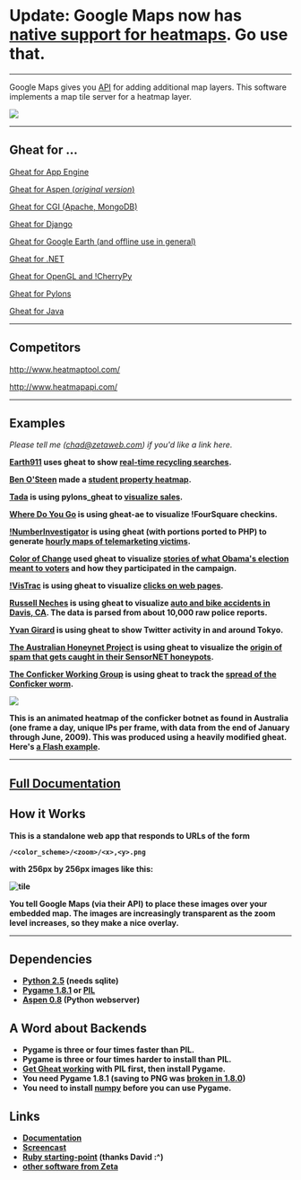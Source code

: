 # Update: Google Maps now has [native support for heatmaps](https://developers.google.com/maps/documentation/javascript/heatmaplayer). Go use that.

----

Google Maps gives you [API](http://code.google.com/apis/maps/documentation/reference.html#GTileLayerOverlay) for adding additional map layers. This software implements a map tile server for a heatmap layer. 

![](http://static.whit537.org/2008/heatmap-0.2.png)

----

## Gheat for ...

<a href="http://code.google.com/p/gheat-ae/">Gheat for App Engine</a>

<a href="http://code.google.com/p/gheat/downloads/list">Gheat for Aspen (*original version*)</a>

<a href="http://sixpak.org/vince/source/gheat/">Gheat for CGI (Apache, MongoDB)</a>

<a href="http://github.com/robertrv/django-gheat">Gheat for Django</a>

<a href="http://jjguy.com/heatmap/">Gheat for Google Earth (and offline use in general)</a>

<a href="http://www.codeproject.com/KB/web-image/GHeat_Net.aspx">Gheat for .NET</a>

<a href="http://github.com/amccollum/pyheat">Gheat for OpenGL and !CherryPy</a>

<a href="https://github.com/bigkraig/pylons_gheat">Gheat for Pylons</a>

<a href="https://github.com/varunpant/GHEAT-JAVA">Gheat for Java</a>

----

## Competitors

http://www.heatmaptool.com/

http://www.heatmapapi.com/

----


## Examples

<i>Please tell me (chad@zetaweb.com) if you'd like a link here.</i>

<b><a href="http://earth911.com/">Earth911</a> uses gheat to show <a href="http://labs.earth911.com/heatmap/">real-time recycling searches</a>.

<b><a href="http://benosteen.wordpress.com/">Ben O'Steen</a> made a <a href="http://benosteen.wordpress.com/2011/07/26/student-property-heatmap/">student property heatmap</a>.

<b><a href="http://www.tada.com/">Tada</a> is using pylons_gheat to <a href="http://heatmap.tada.com/">visualize sales</a>.

<b><a href="http://www.wheredoyougo.net/">Where Do You Go</a></b> is using gheat-ae to visualize !FourSquare checkins.

<b><a href="http://www.numberinvestigator.com/">!NumberInvestigator</a></b> is using gheat (with portions ported to PHP) to generate <a href="http://trends.numberinvestigator.com/">hourly maps of telemarketing victims</a>.

<b><a href="http://www.colorofchange.org/">Color of Change</a></b> used gheat to visualize <a href="http://stories.colorofchange.org/">stories of what Obama's election meant to voters</a> and how they participated in the campaign.

<b><a href="http://vistrac.com/">!VisTrac</a></b> is using gheat to visualize <a href="http://vistrac.com/account/clicks/July-2009">clicks on web pages</a>.

<b><a href="http://vort.org/">Russell Neches</a></b> is using gheat to visualize <a href="http://vort.org/media/data/crashes.html">auto and bike accidents in Davis, CA</a>. The data is parsed from about 10,000 raw police reports.

<b><a href="http://kurage.kilo.jp/heat">Yvan Girard</a></b> is using gheat to show Twitter activity in and around Tokyo.

<b><a href="http://www.honeynet.org.au/">The Australian Honeynet Project</a></b> is using gheat to visualize the <a href="http://www.honeynet.org.au/?q=node/41">origin of spam that gets caught in their SensorNET honeypots</a>.

<b><a href="http://www.confickerworkinggroup.org/">The Conficker Working Group</a></b> is using gheat to track the <a href="http://www.confickerworkinggroup.org/wiki/pmwiki.php/ANY/InfectionDistribution">spread of the Conficker worm</a>.

<img src="http://geoip.arpatubes.net/conficker_au.gif" />

This is an animated heatmap of the conficker botnet as found in Australia (one frame a day, unique IPs per frame, with data from the end of January through June, 2009). This was produced using a heavily modified gheat. Here's <a href="http://geoip.arpatubes.net/conficker/">a Flash example</a>.

----

## <a href="http://www.zetadev.com/software/gheat/0.2/__/doc/html/">Full Documentation</a>

## How it Works

This is a standalone web app that responds to URLs of the form

```
/<color_scheme>/<zoom>/<x>,<y>.png
```

with 256px by 256px images like this:

![tile](http://static.whit537.org/2008/4,6-again.png)

You tell Google Maps (via their API) to place these images over your embedded map. The images are increasingly transparent as the zoom level increases, so they make a nice overlay.

----


## Dependencies

  * [Python 2.5](http://www.python.org/) (needs sqlite)
  * [Pygame 1.8.1](http://www.pygame.org/) or [PIL](http://www.pythonware.com/products/pil/)
  * [Aspen 0.8](http://www.zetadev.com/software/aspen/) (Python webserver)

## A Word about Backends

  * Pygame is three or four times faster than PIL.
  * Pygame is three or four times harder to install than PIL.
  * [Get Gheat working](http://www.zetadev.com/software/gheat/0.2/__/doc/html/installation.html) with PIL first, then install Pygame.
  * You need Pygame 1.8.1 (saving to PNG was [ broken in 1.8.0](http://pygame.motherhamster.org/bugzilla/show_bug.cgi?id=13))
  * You need to install [numpy](http://numpy.scipy.org/) before you can use Pygame.

## Links

  * **[Documentation](http://www.zetadev.com/software/gheat/0.2/__/doc/html/)**
  * [Screencast](http://blag.whit537.org/2008/04/gheat-02-pygame-pretty-colors.html)
  * [Ruby starting-point](http://blog.corunet.com/english/the-definitive-heatmap)  (thanks David :^)
  * [other software from Zeta](http://www.zetadev.com/software/)
